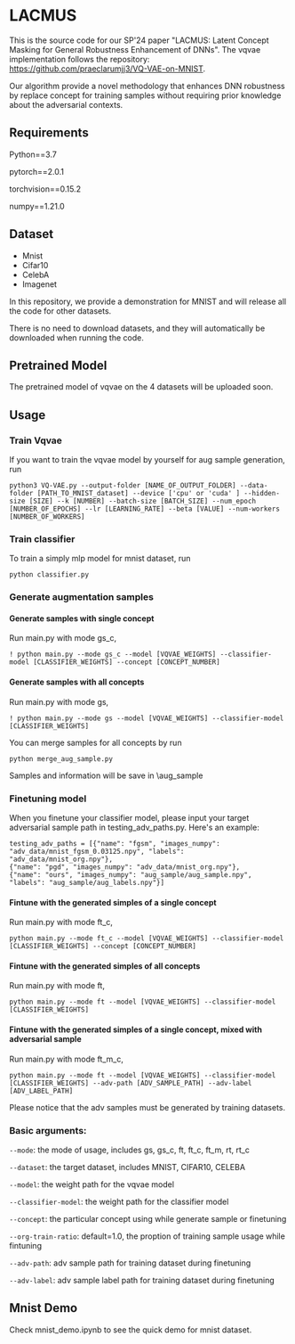 # LACMUS
This is the source code for our SP'24 paper "LACMUS: Latent Concept Masking for General Robustness Enhancement of DNNs". The vqvae implementation follows the repository: https://github.com/praeclarumjj3/VQ-VAE-on-MNIST.

Our algorithm provide a novel methodology that enhances DNN robustness by replace concept for training samples without requiring prior knowledge about the adversarial contexts.

## Requirements
Python==3.7

pytorch==2.0.1

torchvision==0.15.2

numpy==1.21.0

## Dataset
- Mnist
- Cifar10
- CelebA
- Imagenet

In this repository, we provide a demonstration for MNIST and will release all the code for other datasets.

There is no need to download datasets, and they will automatically be downloaded when running the code.

## Pretrained Model 
The pretrained model of vqvae on the 4 datasets will be uploaded soon.

## Usage
### Train Vqvae
If you want to train the vqvae model by yourself for aug sample generation, run

```python3 VQ-VAE.py --output-folder [NAME_OF_OUTPUT_FOLDER] --data-folder [PATH_TO_MNIST_dataset] --device ['cpu' or 'cuda' ] --hidden-size [SIZE] --k [NUMBER] --batch-size [BATCH_SIZE] --num_epoch [NUMBER_OF_EPOCHS] --lr [LEARNING_RATE] --beta [VALUE] --num-workers [NUMBER_OF_WORKERS]```

### Train classifier
To train a simply mlp model for mnist dataset, run 

```python classifier.py```


### Generate augmentation samples

#### Generate samples with single concept
Run main.py with mode gs_c,

```! python main.py --mode gs_c --model [VQVAE_WEIGHTS] --classifier-model [CLASSIFIER_WEIGHTS] --concept [CONCEPT_NUMBER]```


#### Generate samples with all concepts
Run main.py with mode gs,

```! python main.py --mode gs --model [VQVAE_WEIGHTS] --classifier-model [CLASSIFIER_WEIGHTS]```

You can merge samples for all concepts by run 

```python merge_aug_sample.py```

Samples and information will be save in \aug_sample


### Finetuning model

When you finetune your classifier model, please input your target adversarial sample path in testing_adv_paths.py. Here's an example:
```
testing_adv_paths = [{"name": "fgsm", "images_numpy": "adv_data/mnist_fgsm_0.03125.npy", "labels": "adv_data/mnist_org.npy"},
{"name": "pgd", "images_numpy": "adv_data/mnist_org.npy"},
{"name": "ours", "images_numpy": "aug_sample/aug_sample.npy", "labels": "aug_sample/aug_labels.npy"}]  
```



#### Fintune with the generated simples of a single concept
Run main.py with mode ft_c,

```python main.py --mode ft_c --model [VQVAE_WEIGHTS] --classifier-model [CLASSIFIER_WEIGHTS] --concept [CONCEPT_NUMBER]```



#### Fintune with the generated simples of all concepts
Run main.py with mode ft,

```python main.py --mode ft --model [VQVAE_WEIGHTS] --classifier-model [CLASSIFIER_WEIGHTS]```



#### Fintune with the generated simples of a single concept, mixed with adversarial sample
Run main.py with mode ft_m_c,

```python main.py --mode ft --model [VQVAE_WEIGHTS] --classifier-model [CLASSIFIER_WEIGHTS] --adv-path [ADV_SAMPLE_PATH] --adv-label [ADV_LABEL_PATH]```

Please notice that the adv samples must be generated by training datasets.

### Basic arguments:
```--mode```: the mode of usage, includes gs, gs_c, ft, ft_c, ft_m, rt, rt_c

```--dataset```: the target dataset, includes MNIST, CIFAR10, CELEBA

```--model```: the weight path for the vqvae model

```--classifier-model```: the weight path for the classifier model

```--concept```: the particular concept using while generate sample or finetuning
    
```--org-train-ratio```: default=1.0, the proption of training sample usage while fintuning
    
```--adv-path```: adv sample path for training dataset during finetuning

```--adv-label```: adv sample label path for training dataset during finetuning


## Mnist Demo
Check mnist_demo.ipynb to see the quick demo for mnist dataset.
